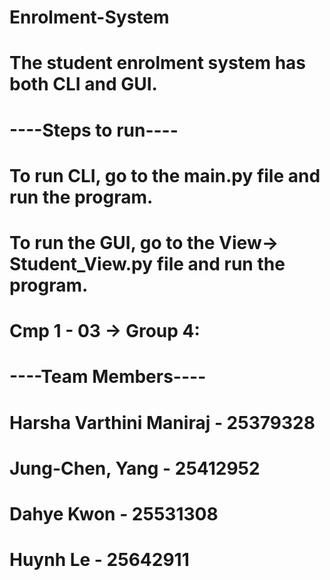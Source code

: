 # Enrolment-System

# The student enrolment system has both CLI and GUI. 

# ----Steps to run----
# To run CLI, go to the main.py file and run the program.
# To run the GUI, go to the View-> Student_View.py file and run the program.

# Cmp 1 - 03 -> Group 4:

# ----Team Members----
# Harsha Varthini Maniraj - 25379328
# Jung-Chen, Yang - 25412952
# Dahye Kwon - 25531308
# Huynh Le - 25642911
